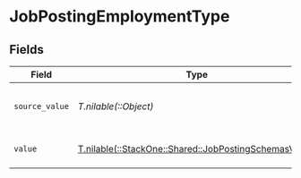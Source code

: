 # JobPostingEmploymentType


## Fields

| Field                                                                                                  | Type                                                                                                   | Required                                                                                               | Description                                                                                            | Example                                                                                                |
| ------------------------------------------------------------------------------------------------------ | ------------------------------------------------------------------------------------------------------ | ------------------------------------------------------------------------------------------------------ | ------------------------------------------------------------------------------------------------------ | ------------------------------------------------------------------------------------------------------ |
| `source_value`                                                                                         | *T.nilable(::Object)*                                                                                  | :heavy_minus_sign:                                                                                     | The source value of the employment type.                                                               | Permanent                                                                                              |
| `value`                                                                                                | [T.nilable(::StackOne::Shared::JobPostingSchemasValue)](../../models/shared/jobpostingschemasvalue.md) | :heavy_minus_sign:                                                                                     | The type of the employment.                                                                            | permanent                                                                                              |